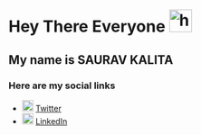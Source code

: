 # Hey There Everyone <img src="https://media.tenor.com/62H2GipHhHUAAAAi/marvel-future-revolution-marvel-future-fight.gif" width="40px" alt="hand waving">
## My name is **SAURAV KALITA** 

### Here are my social links
- <img src="https://www.freepnglogos.com/uploads/twitter-logo-png/twitter-logo-vector-png-clipart-1.png" width="20px"> [Twitter](https://twitter.com/SKalita0221)
- <img src="https://cdn-icons-png.flaticon.com/512/174/174857.png" alt="linkedin" width="20px"> [LinkedIn](https://www.linkedin.com/in/saurav-kalita-24230923b/)

<!--
**SauravKalita22/SauravKalita22** is a ✨ _special_ ✨ repository because its `README.md` (this file) appears on your GitHub profile.

Here are some ideas to get you started:

- 🔭 I’m currently working on ...
- 🌱 I’m currently learning ...
- 👯 I’m looking to collaborate on ...
- 🤔 I’m looking for help with ...
- 💬 Ask me about ...
- 📫 How to reach me: ...
- 😄 Pronouns: ...
- ⚡ Fun fact: ...
-->
